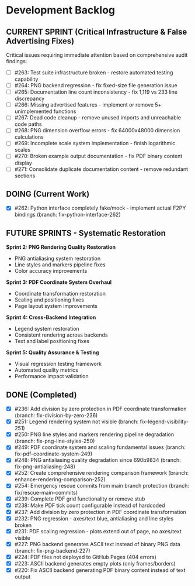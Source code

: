 # Development Backlog

## CURRENT SPRINT (Critical Infrastructure & False Advertising Fixes)

Critical issues requiring immediate attention based on comprehensive audit findings:

- [ ] #263: Test suite infrastructure broken - restore automated testing capability  
- [ ] #264: PNG backend regression - fix fixed-size file generation issue
- [ ] #265: Documentation line count inconsistency - fix 1,119 vs 233 line discrepancy
- [ ] #266: Missing advertised features - implement or remove 5+ unimplemented functions
- [ ] #267: Dead code cleanup - remove unused imports and unreachable code paths
- [ ] #268: PNG dimension overflow errors - fix 64000x48000 dimension calculations
- [ ] #269: Incomplete scale system implementation - finish logarithmic scales
- [ ] #270: Broken example output documentation - fix PDF binary content display
- [ ] #271: Consolidate duplicate documentation content - remove redundant sections

## DOING (Current Work)
- [x] #262: Python interface completely fake/mock - implement actual F2PY bindings (branch: fix-python-interface-262)

## FUTURE SPRINTS - Systematic Restoration

**Sprint 2: PNG Rendering Quality Restoration**
- PNG antialiasing system restoration
- Line styles and markers pipeline fixes
- Color accuracy improvements

**Sprint 3: PDF Coordinate System Overhaul**  
- Coordinate transformation restoration
- Scaling and positioning fixes
- Page layout system improvements

**Sprint 4: Cross-Backend Integration**
- Legend system restoration
- Consistent rendering across backends
- Text and label positioning fixes

**Sprint 5: Quality Assurance & Testing**
- Visual regression testing framework
- Automated quality metrics
- Performance impact validation

## DONE (Completed)
- [x] #236: Add division by zero protection in PDF coordinate transformation (branch: fix-division-by-zero-236)
- [x] #251: Legend rendering system not visible (branch: fix-legend-visibility-251)
- [x] #250: PNG line styles and markers rendering pipeline degradation (branch: fix-png-line-styles-250)
- [x] #249: PDF coordinate system and scaling fundamental issues (branch: fix-pdf-coordinate-system-249)
- [x] #248: PNG antialiasing quality degradation since 690b9834 (branch: fix-png-antialiasing-248)
- [x] #252: Create comprehensive rendering comparison framework (branch: enhance-rendering-comparison-252)
- [x] #254: Emergency rescue commits from main branch protection (branch: fix/rescue-main-commits)
- [x] #239: Complete PDF grid functionality or remove stub
- [x] #238: Make PDF tick count configurable instead of hardcoded
- [x] #237: Add division by zero protection in PDF coordinate transformation
- [x] #232: PNG regression - axes/text blue, antialiasing and line styles broken
- [x] #231: PDF scaling regression - plots extend out of page, no axes/text visible
- [x] #227: PNG backend generates ASCII text instead of binary PNG data (branch: fix-png-backend-227)
- [x] #224: PDF files not deployed to GitHub Pages (404 errors)
- [x] #223: ASCII backend generates empty plots (only frames/borders)
- [x] #220: Fix ASCII backend generating PDF binary content instead of text output